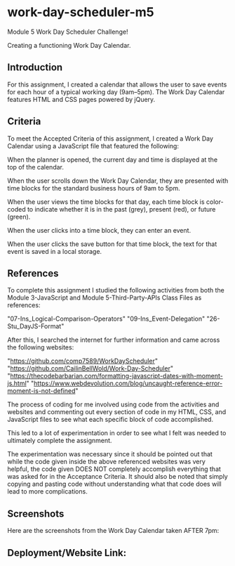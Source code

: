 # work-day-scheduler-m5
Module 5 Work Day Scheduler Challenge!

Creating a functioning Work Day Calendar.

## Introduction
For this assignment, I created a calendar that allows the user to save events for each hour of a typical working day (9am–5pm). The Work Day Calendar features HTML and CSS pages powered by jQuery.

## Criteria
To meet the Accepted Criteria of this assignment, I created a Work Day Calendar using a JavaScript file that featured the following:

When the planner is opened, the current day and time is displayed at the top of the calendar.

When the user scrolls down the Work Day Calendar, they are presented with time blocks for the standard business hours of 9am to 5pm.

When the user views the time blocks for that day, each time block is color-coded to indicate whether it is in the past (grey), present (red), or future (green).

When the user clicks into a time block, they can enter an event.

When the user clicks the save button for that time block, the text for that event is saved in a local storage.

## References
To complete this assignment I studied the following activities from both the Module 3-JavaScript and Module 5-Third-Party-APIs Class Files as references:

"07-Ins_Logical-Comparison-Operators" "09-Ins_Event-Delegation" "26-Stu_DayJS-Format"

After this, I searched the internet for further information and came across the following websites:

"https://github.com/comp7589/WorkDayScheduler"
"https://github.com/CailinBellWold/Work-Day-Scheduler"
"https://thecodebarbarian.com/formatting-javascript-dates-with-moment-js.html"
"https://www.webdevolution.com/blog/uncaught-reference-error-moment-is-not-defined"

The process of coding for me involved using code from the activities and websites and commenting out every section of code in my HTML, CSS, and JavaScript files to see what each specific block of code accomplished.

This led to a lot of experimentation in order to see what I felt was needed to ultimately complete the assignment.

The experimentation was necessary since it should be pointed out that while the code given inside the above referenced websites was very helpful, the code given DOES NOT completely accomplish everything that was asked for in the Acceptance Criteria. It should also be noted that simply copying and pasting code without understanding what that code does will lead to more complications.

## Screenshots
Here are the screenshots from the Work Day Calendar taken AFTER 7pm:





## Deployment/Website Link:

